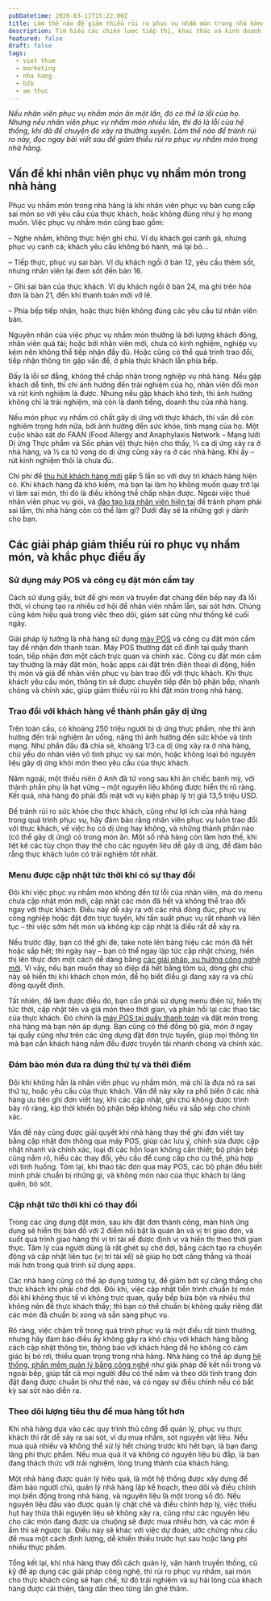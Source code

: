 ```yaml
---
pubDatetime: 2020-03-11T15:22:00Z
title: Làm thế nào để giảm thiểu rủi ro phục vụ nhầm món trong nhà hàng của bạn?
description: Tìm hiểu các chiến lược tiếp thị, khai thác và kinh doanh nhà hàng hiệu quả trong chuỗi bài viết sau của nhavantuonglai để áp dụng và đem lại hiệu quả thiết thực cho giải pháp của bạn.
featured: false
draft: false
tags:
  - viet thue
  - marketing
  - nha hang
  - b2b
  - am thuc
---
```


_Nếu nhân viên phục vụ nhầm món ăn một lần, đó có thể là lỗi của họ. Nhưng nếu nhân viên phục vụ nhầm món nhiều lần, thì đó là lỗi của hệ thống, khi đã để chuyện đó xảy ra thường xuyên. Làm thế nào để tránh rủi ro này, đọc ngay bài viết sau để giảm thiểu rủi ro phục vụ nhầm món trong nhà hàng._

## Vấn đề khi nhân viên phục vụ nhầm món trong nhà hàng

Phục vụ nhầm món trong nhà hàng là khi nhân viên phục vụ bàn cung cấp sai món so với yêu cầu của thực khách, hoặc không đúng như ý họ mong muốn. Việc phục vụ nhầm món cũng bao gồm:

– Nghe nhầm, không thực hiện ghi chú. Ví dụ khách gọi canh gà, nhưng phục vụ canh cá; khách yêu cầu không bỏ hành, mà lại bỏ…

– Tiếp thực, phục vụ sai bàn. Ví dụ khách ngồi ở bàn 12, yêu cầu thêm sốt, nhưng nhân viên lại đem sốt đến bàn 16.

– Ghi sai bàn của thực khách. Ví dụ khách ngồi ở bàn 24, mà ghi trên hóa đơn là bàn 21, đến khi thanh toán mới vỡ lẽ.

– Phía bếp tiếp nhận, hoặc thực hiện không đúng các yêu cầu từ nhân viên bàn.

Nguyên nhân của việc phục vụ nhầm món thường là bởi lượng khách đông, nhân viên quá tải; hoặc bởi nhân viên mới, chưa có kinh nghiệm, nghiệp vụ kém nên không thể tiếp nhận đầy đủ. Hoặc cũng có thể quá trình trao đổi, tiếp nhận thông tin gặp vấn đề, ở phía thực khách lẫn phía bếp.

Đấy là lỗi sơ đẳng, không thể chấp nhận trong nghiệp vụ nhà hàng. Nếu gặp khách dễ tính, thì chỉ ảnh hưởng đến trải nghiệm của họ, nhân viên đổi món và rút kinh nghiệm là được. Nhưng nếu gặp khách khó tính, thì ảnh hưởng không chỉ là trải nghiệm, mà còn là danh tiếng, doanh thu của nhà hàng.

Nếu món phục vụ nhầm có chất gây dị ứng với thực khách, thì vấn đề còn nghiêm trọng hơn nữa, bởi ảnh hưởng đến sức khỏe, tính mạng của họ. Một cuộc khảo sát do FAAN (Food Allergy and Anaphylaxis Network – Mạng lưới Dị ứng Thực phẩm và Sốc phản vệ) thực hiện cho thấy, ⅓ ca dị ứng xảy ra ở nhà hàng, và ½ ca tử vong do dị ứng cũng xảy ra ở các nhà hàng. Khi ấy – rút kinh nghiệm thôi là chưa đủ.

Chi phí để [thu hút khách hàng mới](https://bluejaypos.vn/article/10-cach-de-thu-hut-khach-hang-den-nha-hang-hieu-qua-da-duoc-chung-minh) gấp 5 lần so với duy trì khách hàng hiện có. Khi khách hàng đã khó kiếm, mà bạn lại làm họ không muốn quay trở lại vì làm sai món, thì đó là điều không thể chấp nhận được. Ngoài việc thuê nhân viên phục vụ giỏi, và [đào tạo lựa nhân viên hiện tại](https://bluejaypos.vn/article/tai-sao-dao-tao-nhan-vien-la-chia-khoa-thanh-cong-cua-doanh-nghiep) để tránh phạm phải sai lầm, thì nhà hàng còn có thể làm gì? Dưới đây sẽ là những gợi ý dành cho bạn.

## Các giải pháp giảm thiểu rủi ro phục vụ nhầm món, và khắc phục điều ấy

### Sử dụng máy POS và công cụ đặt món cầm tay

Cách sử dụng giấy, bút để ghi món và truyền đạt chúng đến bếp nay đã lỗi thời, vì chúng tạo ra nhiều cơ hội để nhân viên nhầm lẫn, sai sót hơn. Chúng cũng kém hiệu quả trong việc theo dõi, giám sát cũng như thống kê cuối ngày.

Giải pháp lý tưởng là nhà hàng sử dụng [máy POS](https://bluejaypos.vn/article/3-loi-ich-cua-viec-tich-hop-pos-cho-nha-hang) và công cụ đặt món cầm tay để nhận đơn thanh toán. Máy POS thường đặt cố định tại quầy thanh toán, tiếp nhận đơn một cách trực quan và chính xác. Công cụ đặt món cầm tay thường là máy đặt món, hoặc apps cài đặt trên điện thoại di động, hiển thị món và giá để nhân viên phục vụ bàn trao đổi với thực khách. Khi thực khách yêu cầu món, thông tin sẽ được chuyển tiếp đến bộ phận bếp, nhanh chóng và chính xác, giúp giảm thiểu rủi ro khi đặt món trong nhà hàng.

### Trao đổi với khách hàng về thành phần gây dị ứng

Trên toàn cầu, có khoảng 250 triệu người bị dị ứng thực phẩm, nhẹ thì ảnh hưởng đến trải nghiệm ăn uống, nặng thì ảnh hưởng đến sức khỏe và tính mạng. Như phần đầu đã chia sẻ, khoảng 1/3 ca dị ứng xảy ra ở nhà hàng, chủ yếu do nhân viên vô tình phục vụ sai món, hoặc không loại bỏ nguyên liệu gây dị ứng khỏi món theo yêu cầu của thực khách.

Năm ngoái, một thiếu niên ở Anh đã tử vong sau khi ăn chiếc bánh mỳ, với thành phần phụ là hạt vừng – một nguyên liệu không được hiển thị rõ ràng. Kết quả, nhà hàng đó phải đối mặt với vụ kiện pháp lý trị giá 13,5 triệu USD.

Để tránh rủi ro sức khỏe cho thực khách, cũng như lợi ích của nhà hàng trong quá trình phục vụ, hãy đảm bảo rằng nhân viên phục vụ luôn trao đổi với thực khách, về việc họ có dị ứng hay không, và những thành phần nào (có thể gây dị ứng) có trong món ăn. Một số nhà hàng còn làm hơn thế, khi liệt kê các tùy chọn thay thế cho các nguyên liệu dễ gây dị ứng, để đảm bảo rằng thực khách luôn có trải nghiệm tốt nhất.

### Menu được cập nhật tức thời khi có sự thay đổi

Đôi khi việc phục vụ nhầm món không đến từ lỗi của nhân viên, mà do menu chưa cập nhật món mới, cập nhật các món đã hết và không thể trao đổi ngay với thực khách. Điều này dễ xảy ra với các nhà đông đúc, phục vụ công nghiệp hoặc đặt đơn trực tuyến, khi tần suất phục vụ rất nhanh và liên tục – thì việc sớm hết món và không kịp cập nhật là điều rất dễ xảy ra.

Nếu trước đây, bạn có thể ghi đè, take note lên bảng hiệu các món đã hết hoặc sắp hết; thì ngày nay – bạn có thể ngay lập tức cập nhật chúng, hiển thị lên thực đơn một cách dễ dàng bằng [các giải pháp, xu hướng công nghệ mới](https://bluejaypos.vn/article/tim-hieu-nhung-xu-huong-hien-tai-va-tuong-lai-cua-he-thong-pos-cho-nha-hang). Vì vậy, nếu bạn muốn thay sò điệp đã hết bằng tôm sú, dòng ghi chú này sẽ hiển thị khi khách chọn món, để họ biết điều gì đang xảy ra và chủ động quyết định.

Tất nhiên, để làm được điều đó, bạn cần phải sử dụng menu điện tử, hiển thị tức thời, cập nhật tên và giá món theo thời gian, và phản hồi lại các thao tác của thực khách. Đó chính là [máy POS tại quầy thanh toán](https://bluejaypos.vn/article/tim-hieu-ve-nhung-cong-nghe-moi-giup-nha-hang-hoat-dong-tot-hon) và đặt món trong nhà hàng mà bạn nên áp dụng. Bạn cũng có thể đồng bộ giá, món ở ngay tại quầy cũng như trên các ứng dụng đặt đơn trực tuyến, giúp mọi thông tin mà bạn cần khách hàng nắm đều được truyền tải nhanh chóng và chính xác.

### Đảm bảo món đưa ra đúng thứ tự và thời điểm

Đôi khi không hẳn là nhân viên phục vụ nhầm món, mà chỉ là đưa nó ra sai thứ tự, hoặc yêu cầu của thực khách. Vấn đề này xảy ra phổ biến ở các nhà hàng ưu tiên ghi đơn viết tay, khi các cập nhật, ghi chú không được trình bày rõ ràng, kịp thời khiến bộ phận bếp không hiểu và sắp xếp cho chính xác.

Vấn đề này cũng được giải quyết khi nhà hàng thay thế ghi đơn viết tay bằng cập nhật đơn thông qua máy POS, giúp các lưu ý, chỉnh sửa được cập nhật nhanh và chính xác, loại đi các hỗn loạn không cần thiết; bộ phận bếp cũng nắm rõ, hiểu các thay đổi, yêu cầu để cung cấp cho cụ thể, phù hợp với tình huống. Tóm lại, khi thao tác đơn qua máy POS, các bộ phận đều biết mình phải chuẩn bị những gì, và không món nào của thực khách bị lãng quên, bỏ sót.

### Cập nhật tức thời khi có thay đổi

Trong các ứng dụng đặt món, sau khi đặt đơn thành công, màn hình ứng dụng sẽ hiển thị bàn đồ với 2 điểm nổi bật là quán ăn và vị trí giao đơn, và suốt quá trình giao hàng thì vị trí tài xế được định vị và hiển thị theo thời gian thực. Tâm lý của người dùng là rất ghét sự chờ đợi, bằng cách tạo ra chuyển động và cập nhật liên tục (vị trí tài xế) sẽ giúp họ bớt căng thẳng và thoải mái hơn trong quá trình sử dụng apps.

Các nhà hàng cũng có thể áp dụng tương tự, để giảm bớt sự căng thẳng cho thực khách khi phải chờ đợi. Đôi khi, việc cập nhật tiến trình chuẩn bị món đôi khi không thực tế vì không trực quan, quầy bếp bừa bộn và nhiều thứ không nên để thực khách thấy; thì bạn có thể chuẩn bị không quầy riêng đặt các món đã chuẩn bị xong và sẵn sàng phục vụ.

Rõ ràng, việc chậm trễ trong quá trình phục vụ là một điều rất bình thường, nhưng hãy đảm bảo điều ấy không gây ra khó chịu với khách hàng bằng cách cập nhật thông tin, thông báo với khách hàng để họ không có cảm giác bị bỏ rơi, thiếu quan trọng trong nhà hàng. Nhà hàng có thể áp dụng [hệ thống, phần mềm quản lý bằng công nghệ](https://bluejaypos.vn/article/moi-dieu-can-biet-ve-phan-mem-quan-ly-nha-hang) như giải pháp để kết nối trong và ngoài bếp, giúp tất cả mọi người đều có thể nắm và theo dõi tình trạng đơn đặt đang được chuẩn bị như thế nào, và có ngay sự điều chỉnh nếu có bất kỳ sai sót nào diễn ra.

### Theo dõi lượng tiêu thụ để mua hàng tốt hơn

Khi nhà hàng dựa vào các quy trình thủ công để quản lý, phục vụ thực khách thì rất dễ xảy ra sai sót, ví dụ mua nhầm, sót nguyên vật liệu. Nếu mua quá nhiều và không thể xử lý hết chúng trước khi hết bạn, là bạn đang lãng phí thực phẩm. Nếu mua quá ít và không có nguyên liệu bù đắp, là bạn đang thách thức với trải nghiệm, lòng trung thành của khách hàng.

Một nhà hàng được quản lý hiệu quả, là một hệ thống được xây dựng để đảm bảo người chủ, quản lý nhà hàng lập kế hoạch, theo dõi và điều chỉnh mọi biến động trong nhà hàng, và nguyên liệu là một trong số đó. Nếu nguyên liệu đầu vào được quản lý chặt chẽ và điều chỉnh hợp lý, việc thiếu hụt hay thừa thãi nguyên liệu sẽ không xảy ra, cũng như các nguyên liệu cho các món đang được ưa chuộng sẽ được mua nhiều hơn, và các món ế ẩm thì sẽ ngược lại. Điều này sẽ khác với việc dự đoán, ước chừng nhu cầu để mua một cách định lượng, dễ khiến thiếu trước hụt sau hoặc lãng phí nhiều thực phẩm.

Tổng kết lại, khi nhà hàng thay đổi cách quản lý, vận hành truyền thống, cũ kỹ để áp dụng các giải pháp công nghệ, thì rủi ro phục vụ nhầm, sai món cho thực khách cũng sẽ hạn chế, từ đó trải nghiệm và sự hài lòng của khách hàng được cải thiện, tăng dần theo từng lần ghé thăm.
